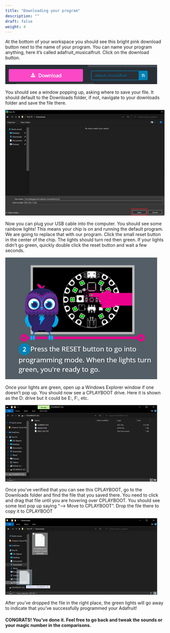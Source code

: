 ```yaml
---
title: "Downloading your program"
description: ""
draft: false
weight: 4
---
```

At the bottom of your workspace you should see this bright pink download button next to the name of your program. You can name your program anything, here it’s called adafruit_musicalfruit. Click on the download button.

![Cannot load image](img/1.png?classes=border,shadow)

You should see a window popping up, asking where to save your file. It should default to the Downloads folder, if not, navigate to your downloads folder and save the file there.

![Cannot load image](img/2.png?classes=border,shadow)

Now you can plug your USB cable into the computer. You should see some rainbow lights! This means your chip is on and running the default program. We are going to replace that with our program. Click the small reset button in the center of the chip. The lights should turn red then green. If your lights didn’t go green, quickly double click the reset button and wait a few seconds.

![Cannot load image](img/3.png?classes=border,shadow "Image taken from https://www.adafruit.com/")


Once your lights are green, open up a Windows Explorer window if one doesn’t pop up. You should now see a CPLAYBOOT drive. Here it is shown as the D: drive but it could be E:, F:, etc.

![Cannot load image](img/4.png?classes=border,shadow)

Once you’ve verified that you can see this CPLAYBOOT, go to the Downloads folder and find the file that you saved there. You need to click and drag that file until you are hovering over CPLAYBOOT. You should see some text pop up saying “--> Move to CPLAYBOOT”. Drop the file there to copy it to CPLAYBOOT

![Cannot load image](img/5.png?classes=border,shadow)

After you’ve dropped the file in the right place, the green lights will go away to indicate that you’ve successfully programmed your Adafruit!

#### CONGRATS! You’ve done it. Feel free to go back and tweak the sounds or your magic number in the comparisons.
